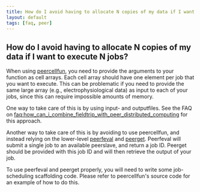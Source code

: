 ```yaml
---
title: How do I avoid having to allocate N copies of my data if I want to execute N jobs?
layout: default
tags: [faq, peer]
---
```


## How do I avoid having to allocate N copies of my data if I want to execute N jobs?

When using [peercellfun](/reference/peercellfun), you need to provide the arguments to your function as cell arrays. Each cell array should have one element per job that you want to execute. This can be problematic if you need to provide the same large array (e.g., electrophysiological data) as input to each of your jobs, since this can require impossible amounts of memory.

One way to take care of this is by using input- and outputfiles. See the FAQ on [faq:how_can_i_combine_fieldtrip_with_peer_distributed_computing](/faq/how_can_i_combine_fieldtrip_with_peer_distributed_computing) for this approach.

Another way to take care of this is by avoiding to use peercellfun, and instead relying on the lower-level [peerfeval](/reference//peerfeval) and [peerget](/reference/peerget). Peerfeval will submit a single job to an available peerslave, and return a job ID. Peerget should be provided with this job ID and will then retrieve the output of your job.

To use peerfeval and peerget properly, you will need to write some job-scheduling scaffolding code. Please refer to peercellfun's source code for an example of how to do this.

